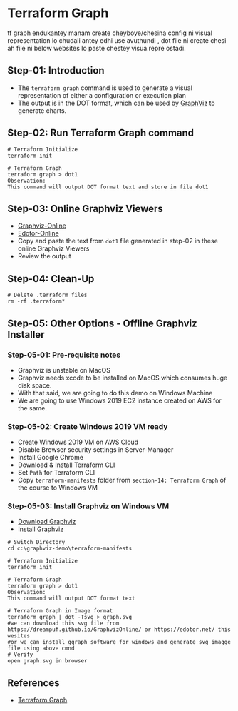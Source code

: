 # Terraform Graph
tf graph endukantey manam create cheyboye/chesina config ni visual representation lo chudali antey edhi use avuthundi , dot file ni create chesi ah file ni below websites lo paste chestey visua.repre ostadi.
## Step-01: Introduction
- The `terraform graph` command is used to generate a visual representation of either a configuration or execution plan
- The output is in the DOT format, which can be used by [GraphViz](http://www.graphviz.org/) to generate charts.

## Step-02: Run Terraform Graph command
```t
# Terraform Initialize
terraform init

# Terraform Graph
terraform graph > dot1
Observation: 
This command will output DOT format text and store in file dot1
```

## Step-03: Online Graphviz Viewers
- [Graphviz-Online](https://dreampuf.github.io/GraphvizOnline/)
- [Edotor-Online](https://edotor.net/)
- Copy and paste the text from `dot1` file generated in step-02 in these online Graphviz Viewers
- Review the output

## Step-04: Clean-Up
```t
# Delete .terraform files
rm -rf .terraform*
```

## Step-05: Other Options - Offline Graphviz Installer
### Step-05-01: Pre-requisite notes
- Graphviz is unstable on MacOS 
- Graphviz needs xcode to be installed on MacOS which consumes huge disk space.
- With that said, we are going to do this demo on Windows Machine
- We are going to use Windows 2019 EC2 instance created on AWS for the same. 

### Step-05-02: Create Windows 2019 VM ready
- Create Windows 2019 VM on AWS Cloud
- Disable Browser security settings in Server-Manager
- Install Google Chrome
- Download & Install Terraform CLI
- Set `Path` for Terraform CLI
- Copy `terraform-manifests` folder from `section-14: Terraform Graph` of the course to Windows VM


### Step-05-03: Install Graphviz on Windows VM
- [Download Graphviz](http://www.graphviz.org/download/)
- Install Graphviz 
```t
# Switch Directory
cd c:\graphviz-demo\terraform-manifests

# Terraform Initialize
terraform init

# Terraform Graph
terraform graph > dot1
Observation: 
This command will output DOT format text

# Terraform Graph in Image format
terraform graph | dot -Tsvg > graph.svg
#we can download this svg file from https://dreampuf.github.io/GraphvizOnline/ or https://edotor.net/ this wesites
#or we can install ggraph software for windows and generate svg imagge file using above cmnd
# Verify
open graph.svg in browser
```


## References
- [Terraform Graph](https://www.terraform.io/docs/cli/commands/graph.html)